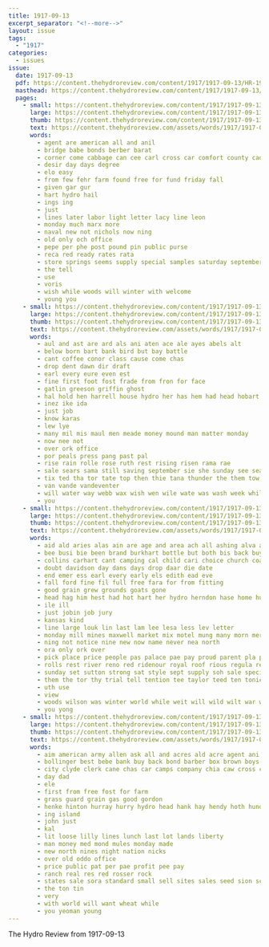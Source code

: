 ```yaml
---
title: 1917-09-13
excerpt_separator: "<!--more-->"
layout: issue
tags:
  - "1917"
categories:
  - issues
issue:
  date: 1917-09-13
  pdf: https://content.thehydroreview.com/content/1917/1917-09-13/HR-1917-09-13.pdf
  masthead: https://content.thehydroreview.com/content/1917/1917-09-13/masthead/HR-1917-09-13.jpg
  pages:
    - small: https://content.thehydroreview.com/content/1917/1917-09-13/small/HR-1917-09-13-01.jpg
      large: https://content.thehydroreview.com/content/1917/1917-09-13/large/HR-1917-09-13-01.jpg
      thumb: https://content.thehydroreview.com/content/1917/1917-09-13/thumbnails/HR-1917-09-13-01.jpg
      text: https://content.thehydroreview.com/assets/words/1917/1917-09-13/HR-1917-09-13-01.txt
      words:
        - agent are american all and anil
        - bridge babe bonds berber barat
        - corner come cabbage can cee carl cross car comfort county caddo
        - desir day days degree
        - elo easy
        - from few fehr farm found free for fund friday fall
        - given gar gur
        - hart hydro hail
        - ings ing
        - just
        - lines later labor light letter lacy line leon
        - monday much marx more
        - naval new not nichols now ning
        - old only och office
        - pepe per phe post pound pin public purse
        - reca red ready rates rata
        - store springs seems supply special samples saturday september suit show say sunday sell shaffner
        - the tell
        - use
        - voris
        - wish while woods will winter with welcome
        - young you
    - small: https://content.thehydroreview.com/content/1917/1917-09-13/small/HR-1917-09-13-02.jpg
      large: https://content.thehydroreview.com/content/1917/1917-09-13/large/HR-1917-09-13-02.jpg
      thumb: https://content.thehydroreview.com/content/1917/1917-09-13/thumbnails/HR-1917-09-13-02.jpg
      text: https://content.thehydroreview.com/assets/words/1917/1917-09-13/HR-1917-09-13-02.txt
      words:
        - aul and ast are ard als ani aten ace ale ayes abels alt
        - below born bart bank bird but bay battle
        - cant coffee conor class cause come chas
        - drop dent dawn dir draft
        - earl every eure even est
        - fine first foot fost frade from fron for face
        - gatlin greeson griffin ghost
        - hal hold hen harrell house hydro her has hem had head hobart hoey
        - inez ike ida
        - just job
        - know karas
        - lew lye
        - many mil mis maul men meade money mound man matter monday
        - now nee not
        - over ork office
        - por peals press pang past pal
        - rise rain rolle rose ruth rest rising risen rama rae
        - sale sears sama still saving september sie she sunday see sear seat second streets steel seven
        - tix ted tha tor tate top then thie tana thunder the them tow tuck tas tale
        - van vande vandeventer
        - will water way webb wax wish wen wile wate was wash week while want wife weekly with washer white
        - you
    - small: https://content.thehydroreview.com/content/1917/1917-09-13/small/HR-1917-09-13-03.jpg
      large: https://content.thehydroreview.com/content/1917/1917-09-13/large/HR-1917-09-13-03.jpg
      thumb: https://content.thehydroreview.com/content/1917/1917-09-13/thumbnails/HR-1917-09-13-03.jpg
      text: https://content.thehydroreview.com/assets/words/1917/1917-09-13/HR-1917-09-13-03.txt
      words:
        - aid ald aries alas ain are age and area ach all ashing alva abe
        - bee busi bie been brand burkhart bottle but both bis back buy bring bradley boots boys bread began
        - collins carhart cant camping cal child cari choice church coats cali case cross carney can
        - doubt davidson day dans days drop daar die date
        - end emer ess earl every early els edith ead eve
        - fall ford fine fil full free fara for from fitting
        - good grain grew grounds goats gone
        - head hag him hest had hot hart her hydro herndon hase home hurt how har hea hay hal haul
        - ile ill
        - just jobin job jury
        - kansas kind
        - line large louk lin last lam lee lesa less lev letter
        - monday mill mines maxwell market mix motel mung many morn merit may matter mens miss
        - ning not notice nine new now name never nea north
        - ora only ork over
        - pick place price people pas palace pae pay proud parent pla pou pein past per pair purchase
        - rolls rest river reno red ridenour royal roof rious regula ready rent
        - sunday set sutton strong sat style sept supply soh sale special star san saving see school sane saturday sales store
        - them the tor thy trial tell tention tee taylor teed ten tonic take travis
        - uth use
        - view
        - woods wilson was winter world while weit will wild wilt war weatherford with wool well wife wheat wil williams weare want
        - you yong
    - small: https://content.thehydroreview.com/content/1917/1917-09-13/small/HR-1917-09-13-04.jpg
      large: https://content.thehydroreview.com/content/1917/1917-09-13/large/HR-1917-09-13-04.jpg
      thumb: https://content.thehydroreview.com/content/1917/1917-09-13/thumbnails/HR-1917-09-13-04.jpg
      text: https://content.thehydroreview.com/assets/words/1917/1917-09-13/HR-1917-09-13-04.txt
      words:
        - aim american army allen ask all and acres ald acre agent ani
        - bollinger best bebe bank buy back bond barber box brown boys beck but bradley
        - city clyde clerk cane chas car camps company chia caw cross come cattle church cash christian
        - day dad
        - ele
        - first from free fost for farm
        - grass guard grain gas good gordon
        - henke hinton hurray hurry hydro head hank hay hendy hoth hundred has
        - ing island
        - john just
        - kal
        - lit loose lilly lines lunch last lot lands liberty
        - man money med mond mules monday made
        - new north nines night nation nicks
        - over old oddo office
        - price public pat per pae profit pee pay
        - ranch real res red rosser rock
        - states sale sora standard small sell sites sales seed sion scott sou straw service sow sch save september surgeon
        - the ton tin
        - very
        - with world will want wheat while
        - you yeoman young
---
```


The Hydro Review from 1917-09-13

<!--more-->

